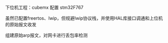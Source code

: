 下位机工程：cubemx 配置 stm32F767

虽然已配置freertos、lwip，但规避lwip协议栈，并使用HAL库接口调通和上位机的原始报文收发

组建原始arp报文，对网卡进行丢包率检测
